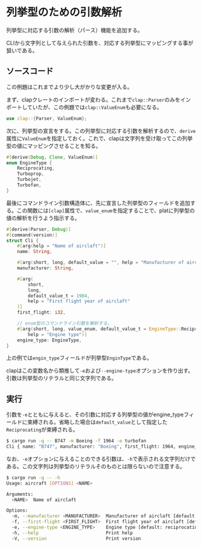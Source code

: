 # 列挙型のための引数解析

列挙型に対応する引数の解析（パース）機能を追加する。

CLIから文字列として与えられた引数を、対応する列挙型にマッピングする事が狙いである。

## ソースコード

この例題はこれまでより少し大がかりな変更が入る。

まず、clapクレートのインポートが変わる。これまで`clap::Parser`のみをインポートしていたが、この例題では`clap::ValueEnum`も必要になる。
```rust:main.rs
use clap::{Parser, ValueEnum};
```
次に、列挙型の宣言をする。この列挙型に対応する引数を解析するので、`derive`属性に`ValueEnum`を指定しておく。これで、clapは文字列を受け取ってこの列挙型の値にマッピングさせることを知る。
```rust:main.rs
#[derive(Debug, Clone, ValueEnum)]
enum EngineType {
    Reciprocating,
    Turboprop,
    Turbojet,
    Turbofan,
}
```
最後にコマンドライン引数構造体に、先に宣言した列挙型のフィールドを追加する。この関数には`[clap]`属性で、`value_enum`を指定することで、platに列挙型の値の解析を行うよう指示する。

```rust:main.rs
#[derive(Parser, Debug)]
#[command(version)]
struct Cli {
    #[arg(help = "Name of airclaft")]
    name: String,

    #[arg(short, long, default_value = "", help = "Manufacturer of airclaft")]
    manufacturer: String,

    #[arg(
        short,
        long,
        default_value_t = 1904,
        help = "First flight year of airclaft"
    )]
    first_flight: i32,

    // enum型のコマンドライン引数を解析する。
    #[arg(short, long, value_enum, default_value_t = EngineType::Reciprocating,
        help = "Engine type")]
    engine_type: EngineType,
}
```
上の例では`engin_type`フィールドが列挙型`EnginType`である。

clapはこの変数名から類推して`-e`および`--engine-type`オプションを作り出す。引数は列挙型のリテラルと同じ文字列である。


## 実行

引数を`-e`とともに与えると、その引数に対応する列挙型の値がengine_typeフィールドに束縛される。省略した場合は`default_value`として指定した`Reciprocating`が束縛される。

```sh
$ cargo run -q -- B747 -m Boeing -f 1964 -e turbofan
Cli { name: "B747", manufacturer: "Boeing", first_flight: 1964, engine_type: Turbofan }
```
なお、`-e`オプションに与えることのできる引数は、`-h`で表示される文字列だけである。この文字列は列挙型のリテラルそのものとは限らないので注意する。

```sh
$ cargo run -q -- -h
Usage: aircraft [OPTIONS] <NAME>

Arguments:
  <NAME>  Name of airclaft

Options:
  -m, --manufacturer <MANUFACTURER>  Manufacturer of airclaft [default: ]
  -f, --first-flight <FIRST_FLIGHT>  First flight year of airclaft [default: 1904]
  -e, --engine-type <ENGINE_TYPE>    Engine type [default: reciprocating] [possible values: reciprocating, turboprop, turbojet, turbofan]
  -h, --help                         Print help
  -V, --version                      Print version
```


